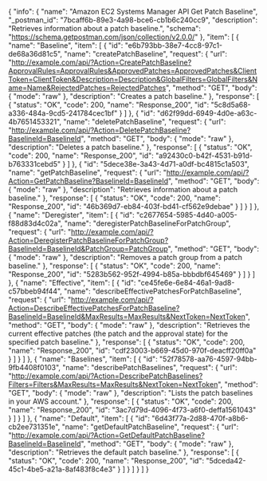 {
  "info": {
    "name": "Amazon EC2 Systems Manager API Get Patch Baseline",
    "_postman_id": "7bcaff6b-89e3-4a98-bce6-cb1b6c240cc9",
    "description": "Retrieves information about a patch baseline.",
    "schema": "https://schema.getpostman.com/json/collection/v2.0.0/"
  },
  "item": [
    {
      "name": "Baseline",
      "item": [
        {
          "id": "e6b793bb-38e7-4cc8-97c1-de68a36d81c5",
          "name": "createPatchBaseline",
          "request": {
            "url": "http://example.com/api/?Action=CreatePatchBaseline?ApprovalRules=ApprovalRules&ApprovedPatches=ApprovedPatches&ClientToken=ClientToken&Description=Description&GlobalFilters=GlobalFilters&Name=Name&RejectedPatches=RejectedPatches",
            "method": "GET",
            "body": {
              "mode": "raw"
            },
            "description": "Creates a patch baseline."
          },
          "response": [
            {
              "status": "OK",
              "code": 200,
              "name": "Response_200",
              "id": "5c8d5a68-a336-484a-9cd5-241784cec1bf"
            }
          ]
        },
        {
          "id": "d62f99dd-6949-4d0e-a63c-4b7651453321",
          "name": "deletePatchBaseline",
          "request": {
            "url": "http://example.com/api/?Action=DeletePatchBaseline?BaselineId=BaselineId",
            "method": "GET",
            "body": {
              "mode": "raw"
            },
            "description": "Deletes a patch baseline."
          },
          "response": [
            {
              "status": "OK",
              "code": 200,
              "name": "Response_200",
              "id": "a92430c0-b42f-4531-b91d-b763331cebd5"
            }
          ]
        },
        {
          "id": "5dece38e-3a43-4d71-a0df-bc4815c1a503",
          "name": "getPatchBaseline",
          "request": {
            "url": "http://example.com/api/?Action=GetPatchBaseline?BaselineId=BaselineId",
            "method": "GET",
            "body": {
              "mode": "raw"
            },
            "description": "Retrieves information about a patch baseline."
          },
          "response": [
            {
              "status": "OK",
              "code": 200,
              "name": "Response_200",
              "id": "46b369d7-eb84-403f-bd41-cf562e9debae"
            }
          ]
        }
      ]
    },
    {
      "name": "Deregister",
      "item": [
        {
          "id": "c2677654-5985-4d40-a005-f88d83d4c02a",
          "name": "deregisterPatchBaselineForPatchGroup",
          "request": {
            "url": "http://example.com/api/?Action=DeregisterPatchBaselineForPatchGroup?BaselineId=BaselineId&PatchGroup=PatchGroup",
            "method": "GET",
            "body": {
              "mode": "raw"
            },
            "description": "Removes a patch group from a patch baseline."
          },
          "response": [
            {
              "status": "OK",
              "code": 200,
              "name": "Response_200",
              "id": "5283b562-952f-4994-b85a-bbbdbf645469"
            }
          ]
        }
      ]
    },
    {
      "name": "Effective",
      "item": [
        {
          "id": "ce45fe6e-6e84-46a1-9ad8-c57bbeb94f44",
          "name": "describeEffectivePatchesForPatchBaseline",
          "request": {
            "url": "http://example.com/api/?Action=DescribeEffectivePatchesForPatchBaseline?BaselineId=BaselineId&MaxResults=MaxResults&NextToken=NextToken",
            "method": "GET",
            "body": {
              "mode": "raw"
            },
            "description": "Retrieves the current effective patches (the patch and the approval state) for the specified patch baseline."
          },
          "response": [
            {
              "status": "OK",
              "code": 200,
              "name": "Response_200",
              "id": "cdf23003-b669-45d0-970f-deacff20ff0a"
            }
          ]
        }
      ]
    },
    {
      "name": "Baselines",
      "item": [
        {
          "id": "52f78578-aa76-4597-94bb-9fb4408f0103",
          "name": "describePatchBaselines",
          "request": {
            "url": "http://example.com/api/?Action=DescribePatchBaselines?Filters=Filters&MaxResults=MaxResults&NextToken=NextToken",
            "method": "GET",
            "body": {
              "mode": "raw"
            },
            "description": "Lists the patch baselines in your AWS account."
          },
          "response": [
            {
              "status": "OK",
              "code": 200,
              "name": "Response_200",
              "id": "3ac7d79d-4096-4f73-a6f0-deffa1561043"
            }
          ]
        }
      ]
    },
    {
      "name": "Default",
      "item": [
        {
          "id": "6d43f77a-2d88-470f-a8b6-cb2ee731351e",
          "name": "getDefaultPatchBaseline",
          "request": {
            "url": "http://example.com/api/?Action=GetDefaultPatchBaseline?BaselineId=BaselineId",
            "method": "GET",
            "body": {
              "mode": "raw"
            },
            "description": "Retrieves the default patch baseline."
          },
          "response": [
            {
              "status": "OK",
              "code": 200,
              "name": "Response_200",
              "id": "5dceda42-45c1-4be5-a21a-8af483f8c4e3"
            }
          ]
        }
      ]
    }
  ]
}